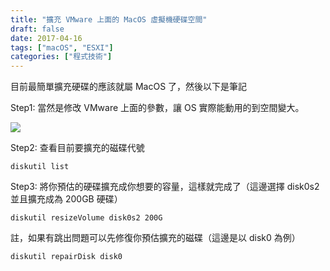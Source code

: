```yaml
---
title: "擴充 VMware 上面的 MacOS 虛擬機硬碟空間"
draft: false
date: 2017-04-16
tags: ["macOS", "ESXI"]
categories: ["程式技術"]
---
```



目前最簡單擴充硬碟的應該就屬 MacOS 了，然後以下是筆記

Step1: 當然是修改 VMware 上面的參數，讓 OS 實際能動用的到空間變大。


![](https://hiy.tw/tech/expand_esxi_macos/1.png)


<!--more-->

Step2: 查看目前要擴充的磁碟代號

`diskutil list`

Step3: 將你預估的硬碟擴充成你想要的容量，這樣就完成了（這邊選擇 disk0s2 並且擴充成為 200GB 硬碟）

`diskutil resizeVolume disk0s2 200G`



註，如果有跳出問題可以先修復你預估擴充的磁碟（這邊是以 disk0 為例）

`diskutil repairDisk disk0`







